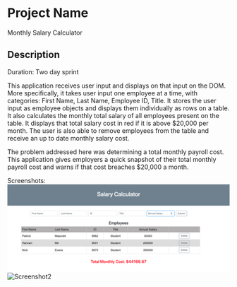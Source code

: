 # Project Name

Monthly Salary Calculator

## Description

Duration: Two day sprint

This application receives user input and displays on that input on the DOM. More specifically, it takes user input one employee at a time, with categories: First Name, Last Name, Employee ID, Title. It stores the user input as employee objects and displays them individually as rows on a table.   It also calculates the monthly total salary of all employees present on the table. It displays that total salary cost in red if it is above $20,000 per month. The user is also able to remove employees from the table and receive an up to date monthly salary cost. 

The problem addressed here was determining a total monthly payroll cost. This application gives employers a quick snapshot of their total monthly payroll cost and warns if that cost breaches $20,000 a month.  

Screenshots: ![Screenshot1](https://github.com/jpmzurk/jquery-salary-calculator/blob/master/Screenshot1.png) ![Screenshot2](https://github.com/jpmzurk/jquery-salary-calculator/blob/master/Screenshot2.png.png)

